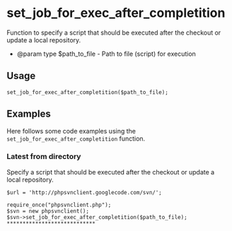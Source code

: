 # set\_job\_for\_exec\_after\_completition #

Function to specify a script that should be executed
after the checkout or update a local repository.
  * @param type $path\_to\_file - Path to file (script) for execution

## Usage ##
```
set_job_for_exec_after_completition($path_to_file);
```

## Examples ##
Here follows some code examples using the `set_job_for_exec_after_completition` function.

### Latest from directory ###
Specify a script that should be executed
after the checkout or update a local repository.

```
$url = 'http://phpsvnclient.googlecode.com/svn/';

require_once("phpsvnclient.php");
$svn = new phpsvnclient();
$svn->set_job_for_exec_after_completition($path_to_file);
****************************
```